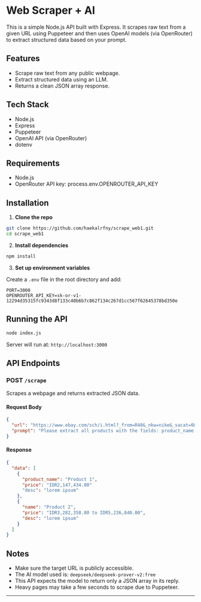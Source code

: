 # Web Scraper + AI

This is a simple Node.js API built with Express. It scrapes raw text from a given URL using Puppeteer and then uses OpenAI models (via OpenRouter) to extract structured data based on your prompt.

## Features

* Scrape raw text from any public webpage.
* Extract structured data using an LLM.
* Returns a clean JSON array response.

## Tech Stack

* Node.js
* Express
* Puppeteer
* OpenAI API (via OpenRouter)
* dotenv

## Requirements

* Node.js
* OpenRouter API key: process.env.OPENROUTER_API_KEY

## Installation

1. **Clone the repo**

```bash
git clone https://github.com/haekalrfny/scrape_web1.git
cd scrape_web1
```

2. **Install dependencies**

```bash
npm install
```

3. **Set up environment variables**

Create a `.env` file in the root directory and add:

```env
PORT=3000
OPENROUTER_API_KEY=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
```

## Running the API

```bash
node index.js
```

Server will run at:
`http://localhost:3000`

## API Endpoints

### POST `/scrape`

Scrapes a webpage and returns extracted JSON data.

#### Request Body

```json
{
  "url": "https://www.ebay.com/sch/i.html?_from=R40&_nkw=nike&_sacat=0&rt=nc&_pgn=1",
  "prompt": "Please extract all products with the fields: product_name, price, and detail description."
}
```

#### Response

```json
{
  "data": [
    {
      "product_name": "Product 1",
      "price": "IDR2,147,434.80"
      "desc": "lorem ipsum"
    },
    {
      "name": "Product 2",
      "price": "IDR3,282,358.80 to IDR5,236,840.00",
      "desc": "lorem ipsum"
    }
  ]
}
```

## Notes

* Make sure the target URL is publicly accessible.
* The AI model used is: `deepseek/deepseek-prover-v2:free`
* This API expects the model to return only a JSON array in its reply.
* Heavy pages may take a few seconds to scrape due to Puppeteer.

---
